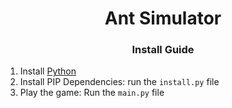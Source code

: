 <h1 align="center">Ant Simulator</h1>


<h3 align="center">Install Guide</h3>

1. Install [Python](https://www.python.org/downloads/)
2. Install PIP Dependencies: run the `install.py` file
3. Play the game: Run the `main.py` file

